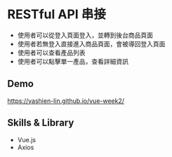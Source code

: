 # RESTful API 串接

- 使用者可以從登入頁面登入，並轉到後台商品頁面
- 使用者若無登入直接進入商品頁面，會被導回登入頁面
- 使用者可以查看產品列表
- 使用者可以點擊單一產品，查看詳細資訊

## Demo
<a href="https://yashien-lin.github.io/vue-week2/" rel="nofollow">https://yashien-lin.github.io/vue-week2/</a>

## Skills & Library
- Vue.js 
- Axios
